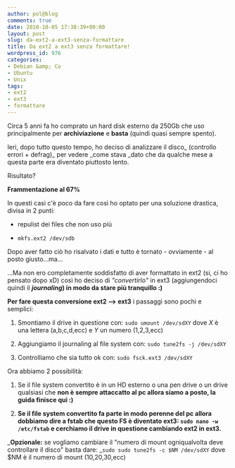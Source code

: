 ```yaml
---
author: pol@blog
comments: true
date: 2010-10-05 17:38:39+00:00
layout: post
slug: da-ext2-a-ext3-senza-formattare
title: Da ext2 a ext3 senza formattare!
wordpress_id: 976
categories:
- Debian &amp; Co
- Ubuntu
- Unix
tags:
- ext2
- ext3
- formattare
---
```


Circa 5 anni fa ho comprato un hard disk esterno da 250Gb che uso principalmente per **archiviazione** e **basta** (quindi quasi sempre spento).

Ieri, dopo tutto questo tempo, ho deciso di analizzare il disco_ (controllo errori + defrag)_ per vedere _come stava _dato che da qualche mese a questa parte era diventato piuttosto lento.

Risultato?

**Frammentazione al 67%**

In questi casi c'è poco da fare così ho optato per una soluzione drastica, divisa in 2 punti:



	
  * repulist dei files che non uso più

	
  * `mkfs.ext2 /dev/sdb`


Dopo aver fatto ciò ho risalvato i dati e tutto è tornato - ovviamente - al posto giusto...ma...

...Ma non ero completamente soddisfatto di aver formattato in ext2 (si, ci ho pensato dopo xD) così ho deciso di _"convertirlo"_ in ext3 (aggiungendoci quindi il **_journaling_) in modo da stare più tranquillo :)**

**Per fare questa conversione ext2 --> ext3** i passaggi sono pochi e semplici:



	
  1. Smontiamo il drive in questione con: `sudo umount /dev/sdXY` dove _X_ è una lettera (a,b,c,d,ecc) e _Y_ un numero (1,2,3,ecc)

	
  2. Aggiungiamo il journaling al file system con: `sudo tune2fs -j /dev/sdXY`

	
  3. Controlliamo che sia tutto ok con: `sudo fsck.ext3 /dev/sdXY`


Ora abbiamo 2 possibilità:

	
  1. Se il file system convertito è in un HD esterno o una pen drive o un drive qualsiasi che **non è sempre attaccatto al pc allora siamo a posto, la guida finisce qui :)**

	
  2. **Se il file system convertito fa parte in modo perenne del pc allora dobbiamo dire a fstab che questo FS è diventato ext3: `sudo nano -w /etc/fstab` e cerchiamo il drive in questione cambiando ext2 in ext3.**


_**Opzionale:** se vogliamo cambiare il "numero di mount ogniqualvolta deve controllare il disco" basta dare: _`sudo sudo tune2fs -c $NM /dev/sdXY` dove $NM è il numero di mount (10,20,30,ecc)
